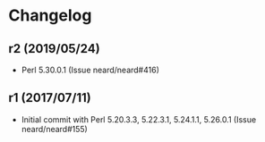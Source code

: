 # Changelog

## r2 (2019/05/24)

* Perl 5.30.0.1 (Issue neard/neard#416)

## r1 (2017/07/11)

* Initial commit with Perl 5.20.3.3, 5.22.3.1, 5.24.1.1, 5.26.0.1 (Issue neard/neard#155)
